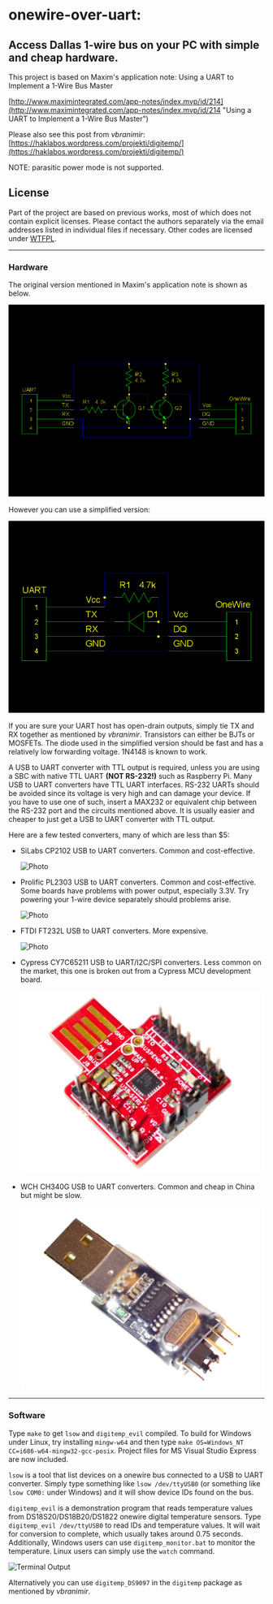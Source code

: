 # onewire-over-uart:
## Access Dallas 1-wire bus on your PC with simple and cheap hardware.

This project is based on Maxim's application note:
Using a UART to Implement a 1-Wire Bus Master

[http://www.maximintegrated.com/app-notes/index.mvp/id/214](http://www.maximintegrated.com/app-notes/index.mvp/id/214 "Using a UART to Implement a 1-Wire Bus Master")

Please also see this post from *vbranimir*:
[https://haklabos.wordpress.com/projekti/digitemp/](https://haklabos.wordpress.com/projekti/digitemp/)

NOTE: parasitic power mode is not supported.

## License

Part of the project are based on previous works, most of which does not contain explicit licenses.
Please contact the authors separately via the email addresses listed in individual files if necessary.
Other codes are licensed under [WTFPL](http://www.wtfpl.net/).

***
### Hardware

The original version mentioned in Maxim's application note is shown as below.

![Schematics](docs/pp2od_tt.png "Original version")

However you can use a simplified version:

![Schematics](docs/pp2od_rd.png "Simplified version")

If you are sure your UART host has open-drain outputs,
simply tie TX and RX together as mentioned by *vbranimir*.
Transistors can either be BJTs or MOSFETs.
The diode used in the simplified version should be fast and has a relatively low forwarding voltage.
1N4148 is known to work.

A USB to UART converter with TTL output is required,
unless you are using a SBC with native TTL UART **(NOT RS-232!)** such as Raspberry Pi.
Many USB to UART converters have TTL UART interfaces.
RS-232 UARTs should be avoided since its voltage is very high and can damage your device.
If you have to use one of such, insert a MAX232 or equivalent chip
between the RS-232 port and the circuits mentioned above.
It is usually easier and cheaper to just get a USB to UART converter with TTL output.

Here are a few tested converters, many of which are less than $5:

* SiLabs CP2102 USB to UART converters. Common and cost-effective.

    ![Photo](docs/cp2102.jpg "CP2102")

* Prolific PL2303 USB to UART converters. Common and cost-effective.
    Some boards have problems with power output, especially 3.3V.
    Try powering your 1-wire device separately should problems arise.

    ![Photo](docs/pl2303.jpg "PL2303")

* FTDI FT232L USB to UART converters.
    More expensive.

    ![Photo](docs/ft232l.jpg "FT232L")

* Cypress CY7C65211 USB to UART/I2C/SPI converters.
    Less common on the market, this one is broken out from a Cypress MCU development board.

    ![Photo](docs/cy7c65211.jpg "CY7C65211")

* WCH CH340G USB to UART converters.
    Common and cheap in China but might be slow.

    ![Photo](docs/ch340g.jpg "CH340G")

***
### Software

Type `make` to get `lsow` and `digitemp_evil` compiled.
To build for Windows under Linux, try installing `mingw-w64` and then type `make OS=Windows_NT CC=i686-w64-mingw32-gcc-posix`.
Project files for MS Visual Studio Express are now included.

`lsow` is a tool that list devices on a onewire bus connected to a USB to UART converter.
Simply type something like `lsow /dev/ttyUSB0`
(or something like `lsow COM0:` under Windows) and it will show device IDs found on the bus.

`digitemp_evil` is a demonstration program that reads temperature values
from DS18S20/DS18B20/DS1822 onewire digital temperature sensors.
Type `digitemp_evil /dev/ttyUSB0` to read IDs and temperature values.
It will wait for conversion to complete, which usually takes around 0.75 seconds.
Additionally, Windows users can use `digitemp_monitor.bat` to monitor the temperature.
Linux users can simply use the `watch` command.

![Terminal Output](docs/dte.png "digitemp\_evil's output")

Alternatively you can use `digitemp_DS9097` in the `digitemp` package as mentioned by *vbranimir*.
